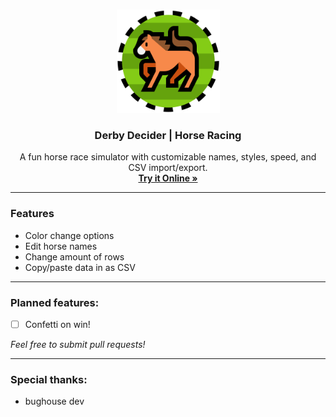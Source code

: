<br>

<p align="center">
 <img src="https://raw.githubusercontent.com/ssambender/derby-decider/refs/heads/main/horseRaceLogo.png" alt="Derby Decider Logo" height="165">
</p>

<h3 align="center">Derby Decider | Horse Racing</h3>

<p align="center">
A fun horse race simulator with customizable names, styles, speed, and CSV import/export.
 <br>
 <a href="temp.com"><strong>Try it Online »</strong></a>
</p>

___

### Features
- Color change options
- Edit horse names
- Change amount of rows
- Copy/paste data in as CSV

---


### Planned features:
- [ ] Confetti on win!

_Feel free to submit pull requests!_

---


### Special thanks:
- bughouse dev
